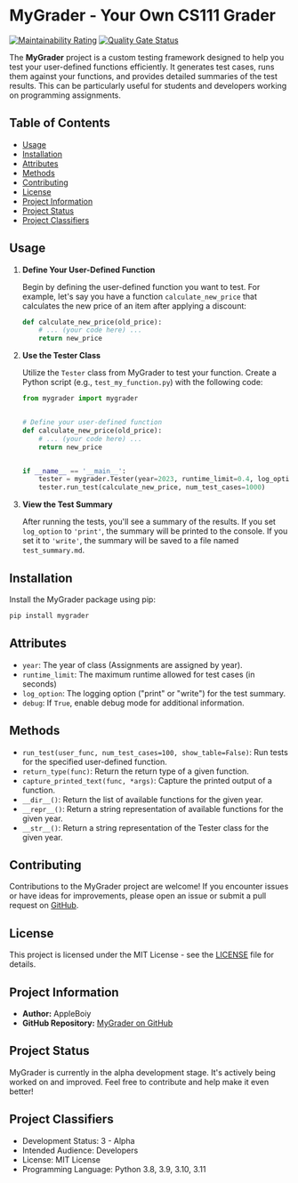 # MyGrader - Your Own CS111 Grader

[![Maintainability Rating](https://sonarcloud.io/api/project_badges/measure?project=AppleBoiy_my-grader&metric=sqale_rating)](https://sonarcloud.io/summary/new_code?id=AppleBoiy_my-grader) [![Quality Gate Status](https://sonarcloud.io/api/project_badges/measure?project=AppleBoiy_my-grader&metric=alert_status)](https://sonarcloud.io/summary/new_code?id=AppleBoiy_my-grader)

The **MyGrader** project is a custom testing framework designed to help you test your user-defined functions
efficiently. It generates test cases, runs them against your functions, and provides detailed summaries of the test
results. This can be particularly useful for students and developers working on programming assignments.

## Table of Contents

- [Usage](#usage)
- [Installation](#installation)
- [Attributes](#attributes)
- [Methods](#methods)
- [Contributing](#contributing)
- [License](#license)
- [Project Information](#project-information)
- [Project Status](#project-status)
- [Project Classifiers](#project-classifiers)

## Usage

1. **Define Your User-Defined Function**

   Begin by defining the user-defined function you want to test. For example, let's say you have a
   function `calculate_new_price` that calculates the new price of an item after applying a discount:
    ```python
    def calculate_new_price(old_price):
        # ... (your code here) ...
        return new_price
    ```

2. **Use the Tester Class**

   Utilize the `Tester` class from MyGrader to test your function. Create a Python script (e.g., `test_my_function.py`)
   with the following code:

    ```python
    from mygrader import mygrader
    
    
    # Define your user-defined function
    def calculate_new_price(old_price):
        # ... (your code here) ...
        return new_price
    
    
    if __name__ == '__main__':
        tester = mygrader.Tester(year=2023, runtime_limit=0.4, log_option="print")
        tester.run_test(calculate_new_price, num_test_cases=1000)
    ```

3. **View the Test Summary**

   After running the tests, you'll see a summary of the results. If you set `log_option` to `'print'`, the summary will
   be
   printed to the console. If you set it to `'write'`, the summary will be saved to a file named `test_summary.md`.

## Installation

Install the MyGrader package using pip:

```bash
pip install mygrader
```

## Attributes

- `year`: The year of class (Assignments are assigned by year).
- `runtime_limit`: The maximum runtime allowed for test cases (in seconds)
- `log_option`: The logging option ("print" or "write") for the test summary.
- `debug`: If `True`, enable debug mode for additional information.

## Methods

- `run_test(user_func, num_test_cases=100, show_table=False)`: Run tests for the specified user-defined function.
- `return_type(func)`: Return the return type of a given function.
- `capture_printed_text(func, *args)`: Capture the printed output of a function.
- `__dir__()`: Return the list of available functions for the given year.
- `__repr__()`: Return a string representation of available functions for the given year.
- `__str__()`: Return a string representation of the Tester class for the given year.

## Contributing

Contributions to the MyGrader project are welcome! If you encounter issues or have ideas for improvements, please open
an issue or submit a pull request on [GitHub](https://github.com/AppleBoiy/my-grader).

## License

This project is licensed under the MIT License - see the [LICENSE](LICENSE) file for details.

## Project Information

- **Author:** AppleBoiy
- **GitHub Repository:** [MyGrader on GitHub](https://github.com/AppleBoiy/my-grader)

## Project Status

MyGrader is currently in the alpha development stage. It's actively being worked on and improved. Feel free to
contribute and help make it even better!

## Project Classifiers

- Development Status: 3 - Alpha
- Intended Audience: Developers
- License: MIT License
- Programming Language: Python 3.8, 3.9, 3.10, 3.11

